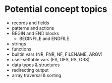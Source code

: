 # Potential concept topics

- records and fields
- patterns and actions
- BEGIN and END blocks
    - BEGINFILE and ENDFILE
- strings
- functions
- builtin vars (NR, FNR, NF, FILENAME, ARGV)
- user-settable vars (FS, OFS, RS, ORS)
- data types & structures
- redirecting output
- array traversal & sorting
